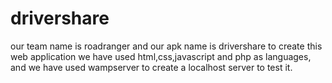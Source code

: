 # drivershare
our team name is roadranger and our apk name is drivershare
to create this web application we have used html,css,javascript and php as languages, and we have used wampserver to create a localhost server to test it.
